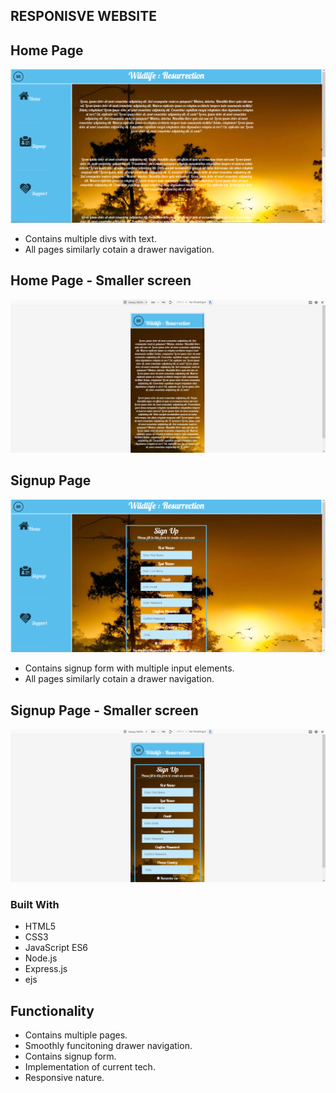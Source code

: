 ## RESPONISVE WEBSITE 

## Home Page
![screen shot 1](/SS/ss1.png)
* Contains multiple divs with text.
* All pages similarly cotain a drawer navigation.

## Home Page - Smaller screen
![screen shot 1](/SS/ss2.png)

## Signup Page
![screen shot 1](/SS/ss3.png)
* Contains signup form with multiple input elements.
* All pages similarly cotain a drawer navigation.

## Signup Page - Smaller screen
![screen shot 1](/SS/ss4.png)

### Built With

* HTML5
* CSS3
* JavaScript ES6
* Node.js
* Express.js
* ejs


## Functionality
* Contains multiple pages.
* Smoothly funcitoning drawer navigation.
* Contains signup form.
* Implementation of current tech.
* Responsive nature.

